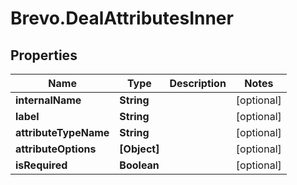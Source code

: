 # Brevo.DealAttributesInner

## Properties
Name | Type | Description | Notes
------------ | ------------- | ------------- | -------------
**internalName** | **String** |  | [optional] 
**label** | **String** |  | [optional] 
**attributeTypeName** | **String** |  | [optional] 
**attributeOptions** | **[Object]** |  | [optional] 
**isRequired** | **Boolean** |  | [optional] 


